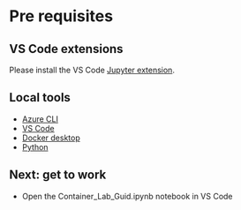 # Pre requisites

## VS Code extensions

Please install the VS Code [Jupyter extension](https://marketplace.visualstudio.com/items?itemName=ms-toolsai.jupyter).

## Local tools

* [Azure CLI](https://aka.ms/cli)  
* [VS Code](https://code.visualstudio.com/)  
* [Docker desktop](https://aka.ms/getdocker)  
* [Python](https://www.python.org/downloads/)

## Next: get to work

* Open the Container_Lab_Guid.ipynb notebook in VS Code
